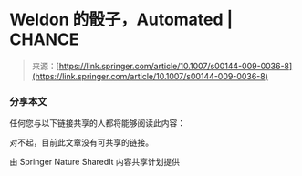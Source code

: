 <!--yml

类别：未分类

日期：2024-05-27 15:20:42

-->

# Weldon 的骰子，Automated | CHANCE

> 来源：[https://link.springer.com/article/10.1007/s00144-009-0036-8](https://link.springer.com/article/10.1007/s00144-009-0036-8)

### 分享本文

任何您与以下链接共享的人都将能够阅读此内容：

对不起，目前此文章没有可共享的链接。

由 Springer Nature SharedIt 内容共享计划提供
